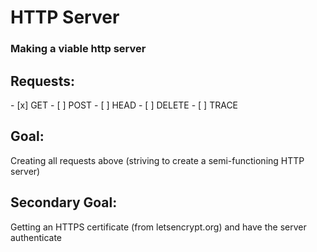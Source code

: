 <h1>HTTP Server</h1>
<h3>Making a viable http server</h3>
<h2>Requests:</h2>
- [x] GET
- [ ] POST
- [ ] HEAD
- [ ] DELETE
- [ ] TRACE

<h2>Goal:</h2>
Creating all requests above (striving to create a semi-functioning HTTP server)
<h2>Secondary Goal:</h2>
Getting an HTTPS certificate (from letsencrypt.org) and have the server authenticate
